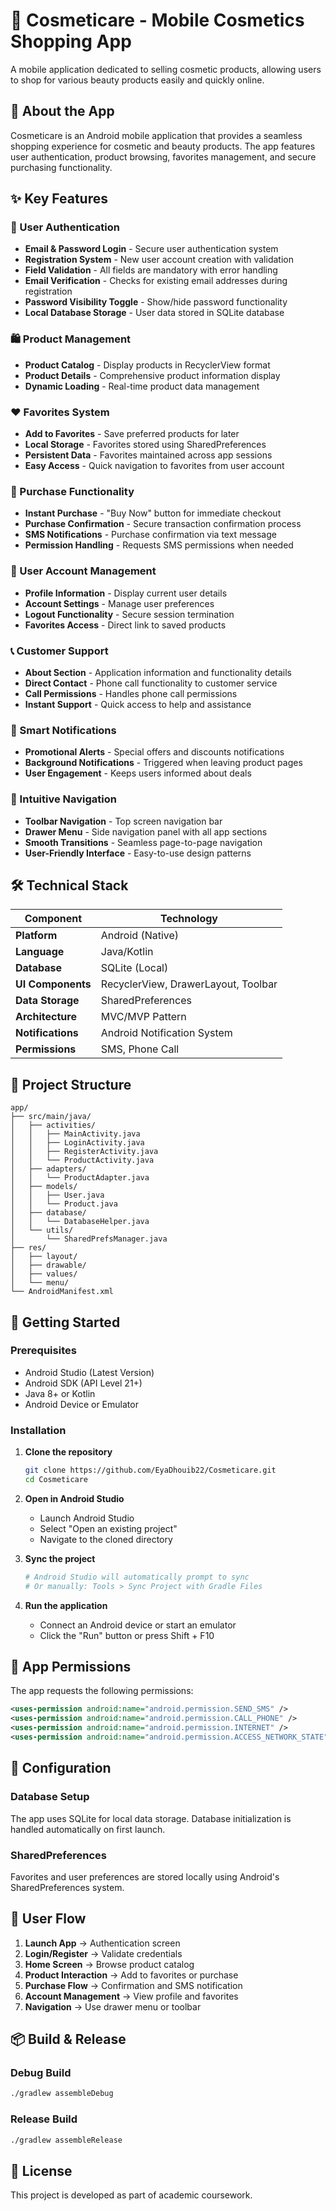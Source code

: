 # 💄 Cosmeticare - Mobile Cosmetics Shopping App

A mobile application dedicated to selling cosmetic products, allowing users to shop for various beauty products easily and quickly online.

## 📱 About the App

Cosmeticare is an Android mobile application that provides a seamless shopping experience for cosmetic and beauty products. The app features user authentication, product browsing, favorites management, and secure purchasing functionality.

## ✨ Key Features

### 🔐 User Authentication
- **Email & Password Login** - Secure user authentication system
- **Registration System** - New user account creation with validation
- **Field Validation** - All fields are mandatory with error handling
- **Email Verification** - Checks for existing email addresses during registration
- **Password Visibility Toggle** - Show/hide password functionality
- **Local Database Storage** - User data stored in SQLite database

### 🛍️ Product Management
- **Product Catalog** - Display products in RecyclerView format
- **Product Details** - Comprehensive product information display
- **Dynamic Loading** - Real-time product data management

### ❤️ Favorites System
- **Add to Favorites** - Save preferred products for later
- **Local Storage** - Favorites stored using SharedPreferences
- **Persistent Data** - Favorites maintained across app sessions
- **Easy Access** - Quick navigation to favorites from user account

### 🛒 Purchase Functionality
- **Instant Purchase** - "Buy Now" button for immediate checkout
- **Purchase Confirmation** - Secure transaction confirmation process
- **SMS Notifications** - Purchase confirmation via text message
- **Permission Handling** - Requests SMS permissions when needed

### 👤 User Account Management
- **Profile Information** - Display current user details
- **Account Settings** - Manage user preferences
- **Logout Functionality** - Secure session termination
- **Favorites Access** - Direct link to saved products

### 📞 Customer Support
- **About Section** - Application information and functionality details
- **Direct Contact** - Phone call functionality to customer service
- **Call Permissions** - Handles phone call permissions
- **Instant Support** - Quick access to help and assistance

### 🔔 Smart Notifications
- **Promotional Alerts** - Special offers and discounts notifications
- **Background Notifications** - Triggered when leaving product pages
- **User Engagement** - Keeps users informed about deals

### 🧭 Intuitive Navigation
- **Toolbar Navigation** - Top screen navigation bar
- **Drawer Menu** - Side navigation panel with all app sections
- **Smooth Transitions** - Seamless page-to-page navigation
- **User-Friendly Interface** - Easy-to-use design patterns

## 🛠️ Technical Stack

| Component | Technology |
|-----------|------------|
| **Platform** | Android (Native) |
| **Language** | Java/Kotlin |
| **Database** | SQLite (Local) |
| **UI Components** | RecyclerView, DrawerLayout, Toolbar |
| **Data Storage** | SharedPreferences |
| **Architecture** | MVC/MVP Pattern |
| **Notifications** | Android Notification System |
| **Permissions** | SMS, Phone Call |

## 📂 Project Structure

```
app/
├── src/main/java/
│   ├── activities/
│   │   ├── MainActivity.java
│   │   ├── LoginActivity.java
│   │   ├── RegisterActivity.java
│   │   └── ProductActivity.java
│   ├── adapters/
│   │   └── ProductAdapter.java
│   ├── models/
│   │   ├── User.java
│   │   └── Product.java
│   ├── database/
│   │   └── DatabaseHelper.java
│   └── utils/
│       └── SharedPrefsManager.java
├── res/
│   ├── layout/
│   ├── drawable/
│   ├── values/
│   └── menu/
└── AndroidManifest.xml
```

## 🚀 Getting Started

### Prerequisites
- Android Studio (Latest Version)
- Android SDK (API Level 21+)
- Java 8+ or Kotlin
- Android Device or Emulator

### Installation

1. **Clone the repository**
   ```bash
   git clone https://github.com/EyaDhouib22/Cosmeticare.git
   cd Cosmeticare
   ```

2. **Open in Android Studio**
   - Launch Android Studio
   - Select "Open an existing project"
   - Navigate to the cloned directory

3. **Sync the project**
   ```bash
   # Android Studio will automatically prompt to sync
   # Or manually: Tools > Sync Project with Gradle Files
   ```

4. **Run the application**
   - Connect an Android device or start an emulator
   - Click the "Run" button or press Shift + F10

## 📱 App Permissions

The app requests the following permissions:

```xml
<uses-permission android:name="android.permission.SEND_SMS" />
<uses-permission android:name="android.permission.CALL_PHONE" />
<uses-permission android:name="android.permission.INTERNET" />
<uses-permission android:name="android.permission.ACCESS_NETWORK_STATE" />
```

## 🔧 Configuration

### Database Setup
The app uses SQLite for local data storage. Database initialization is handled automatically on first launch.

### SharedPreferences
Favorites and user preferences are stored locally using Android's SharedPreferences system.

## 📱 User Flow

1. **Launch App** → Authentication screen
2. **Login/Register** → Validate credentials
3. **Home Screen** → Browse product catalog
4. **Product Interaction** → Add to favorites or purchase
5. **Purchase Flow** → Confirmation and SMS notification
6. **Account Management** → View profile and favorites
7. **Navigation** → Use drawer menu or toolbar

## 📦 Build & Release

### Debug Build
```bash
./gradlew assembleDebug
```

### Release Build
```bash
./gradlew assembleRelease
```

## 📄 License

This project is developed as part of academic coursework.


